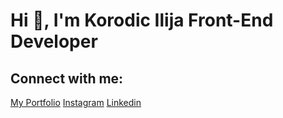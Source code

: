 # Hi 👋, I'm Korodic Ilija Front-End Developer

## Connect with me:
[My Portfolio](https://ilijakorodic.netlify.app/)
[Instagram](https://www.instagram.com/ilija03k_/)
[Linkedin](https://www.linkedin.com/in/ilija-korodic/)
